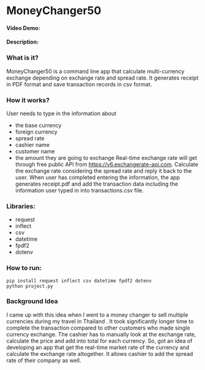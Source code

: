 # MoneyChanger50
#### Video Demo: 

#### Description:

### What is it?
MoneyChanger50 is a command line app that calculate multi-currency exchange depending on exchange rate and spread rate.
It generates receipt in PDF format and save transaction records in csv format.

### How it works?
User needs to type in the information about 
- the base currency
- foreign currency
- spread rate
- cashier name
- customer name
- the amount they are going to exchange
Real-time exchange rate will get through free public API from https://v6.exchangerate-api.com.
Calculate the exchange rate considering the spread rate and reply it back to the user.
When user has completed entering the information, the app generates receipt.pdf and add the transaction data including the information user typed in into transactions.csv file.


### Libraries:
- request
- inflect
- csv
- datetime
- fpdf2
- dotenv

### How to run:
```
pip install request inflect csv datetime fpdf2 dotenv
python project.py
```

### Background Idea 
I came up with this idea when I went to a money changer to sell multiple currencies during my travel in Thailand . It took significantly longer time to complete the transaction compared to other customers who made single currency exchange. The cashier has to manually look at the exchange rate, calculate the price and add into total for each currency. So, got an idea of developing an app that get the real-time market rate of the currency and  calculate the exchange rate altogether. It allows cashier to add the spread rate of their company as well.

